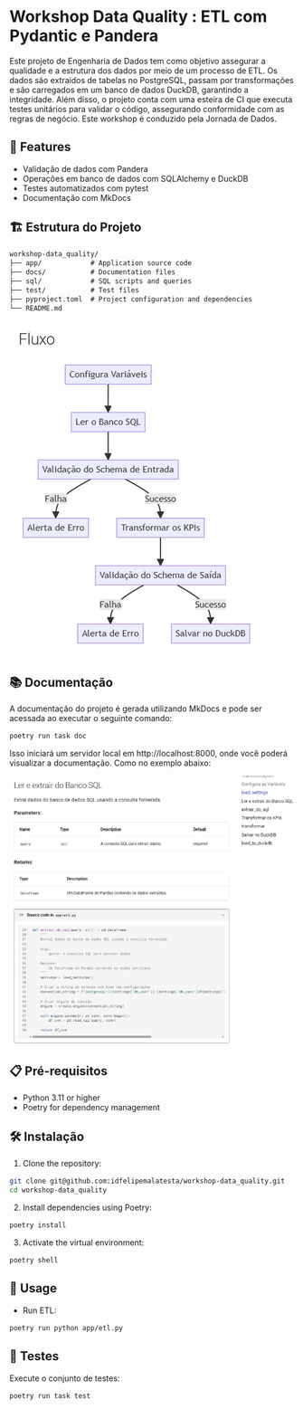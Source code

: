 # Workshop Data Quality : ETL com Pydantic e Pandera

Este projeto de Engenharia de Dados tem como objetivo assegurar a qualidade e a estrutura dos dados por meio de um processo de ETL. Os dados são extraídos de tabelas no PostgreSQL, passam por transformações e são carregados em um banco de dados DuckDB, garantindo a integridade. Além disso, o projeto conta com uma esteira de CI que executa testes unitários para validar o código, assegurando conformidade com as regras de negócio. Este workshop é conduzido pela Jornada de Dados.


## 🚀 Features

- Validação de dados com Pandera
- Operações em banco de dados com SQLAlchemy e DuckDB
- Testes automatizados com pytest
- Documentação com MkDocs

## 🏗️ Estrutura do Projeto

```
workshop-data_quality/
├── app/            # Application source code
├── docs/           # Documentation files
├── sql/            # SQL scripts and queries
├── test/           # Test files
├── pyproject.toml  # Project configuration and dependencies
└── README.md       
```

![alt text](pic/fluxo_atividades.png)

## 📚 Documentação

A documentação do projeto é gerada utilizando MkDocs e pode ser acessada ao executar o seguinte comando:
```bash
poetry run task doc
```

Isso iniciará um servidor local em http://localhost:8000, onde você poderá visualizar a documentação. Como no exemplo abaixo:

![alt text](pic/doc.png)


## 📋 Pré-requisitos

- Python 3.11 or higher
- Poetry for dependency management

## 🛠️ Instalação

1. Clone the repository:
```bash
git clone git@github.com:idfelipemalatesta/workshop-data_quality.git
cd workshop-data_quality
```

2. Install dependencies using Poetry:
```bash
poetry install
```

3. Activate the virtual environment:
```bash
poetry shell
```



## 🚀 Usage

- Run ETL:
```bash
poetry run python app/etl.py
```



## 🧪 Testes

Execute o conjunto de testes:
```bash
poetry run task test
```